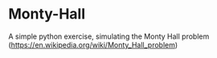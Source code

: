 # Monty-Hall
A simple python exercise, simulating the Monty Hall problem (https://en.wikipedia.org/wiki/Monty_Hall_problem)
